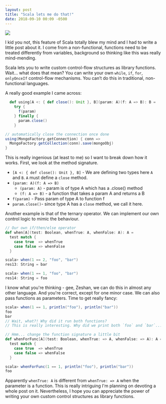 ```yaml
---
layout: post
title: "Scala lets me do that!"
date: 2018-09-10 00:09 -0500
---
```




![](https://media.giphy.com/media/SJX3gbZ2dbaEhU92Pu/giphy.gif)



I kid you not, this feature of Scala totally blew my mind and I had to write a little post about it. I come from a non-functional, functions need to be treated differently from variables, background so thinking like this was really mind-mending.

Scala lets you to write custom control-flow structures as library functions. Wait... what does that mean? You can write your own `while`, `if`, `for`, `onlyOnceIf` control-flow mechanisms.  You can’t do this in traditional, non-functional languages.


A really good example I came across:

```scala
  def using[A <: { def close(): Unit }, B](param: A)(f: A => B): B =
    try {
      f(param)
    } finally {
      param.close()
    }

// automatically close the connection once done
using(MongoFactory.getConnection) { conn =>
  MongoFactory.getCollection(conn).save(mongoObj)
}

```

This is really ingenious (at least to me) so I want to break down how it works. First, we look at the method signature. 

- `[A <: { def close(): Unit }, B]` - We are defining two types here `A` and `B`. `A` must define a `close` method.
- `(param: A)(f: A => B)`
  - `(param: A)` - param is of type A which has a .close() method
  - `(f: A => B)` - a function that takes a param A and returns a B
- `f(param)` - Pass param of type A to function f
- `param.close()`- since type A has a `close` method, we call it here.


Another example is that of the ternary operator. We can implement our own control logic to mimic the behaviour.

```scala
// Our own if/then/else operator
def when[A](test: Boolean, whenTrue: A, whenFalse: A): A = 
  test match {
    case true  => whenTrue
    case false => whenFalse
  }

scala> when(1 == 2, "foo", "bar")
res13: String = bar

scala> when(1 == 1, "foo", "bar")
res14: String = foo

```

I know what you're thinking - gee, Zeshan, we can do this in almost any other language. And you're correct, except for one minor case. We can also pass functions as parameters. Time to get really fancy:

```scala
scala> when(1 == 1, println("foo"), println("bar"))
foo
bar
// Wait, what?! Why did it run both functions?
// This is really interesting. Why did we print both `foo` and `bar`...?

// Hmm... change the function signature a little bit
def whenForFunc[A](test: Boolean, whenTrue: => A, whenFalse: => A): A =
  test match {
    case true  => whenTrue
    case false => whenFalse
  }

scala> whenForFunc(1 == 1, println("foo"), println("bar"))
foo
```

Apparently `whenTrue: A` is different from `whenTrue: => A` when the parameter is a function. This is really intriguing I'm planning on devoting a whole post on it. Nevertheless, I hope you can appreciate the power of writing your own custom control structures as library functions.